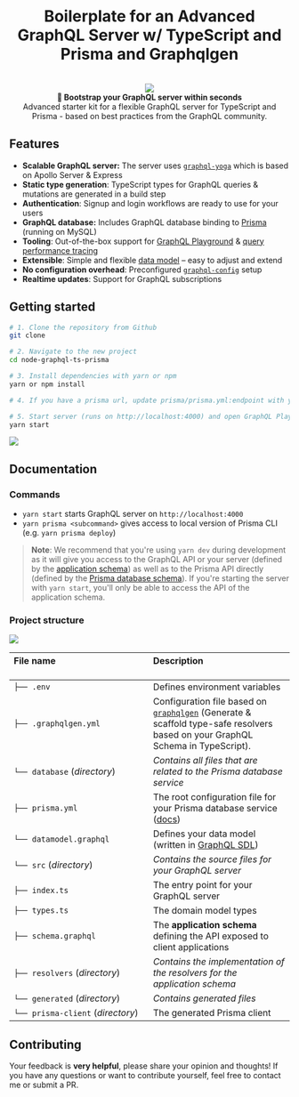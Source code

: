 <h1 align="center"><strong>Boilerplate for an Advanced GraphQL Server w/ TypeScript and Prisma and Graphqlgen</strong></h1>

<br />

<div align="center"><img src="https://imgur.com/1MfnLVl.png" /></div>

<div align="center"><strong>🚀 Bootstrap your GraphQL server within seconds</strong></div>
<div align="center">Advanced starter kit for a flexible GraphQL server for TypeScript and Prisma - based on best practices from the GraphQL community.</div>

## Features

- **Scalable GraphQL server:** The server uses [`graphql-yoga`](https://github.com/prisma/graphql-yoga) which is based on Apollo Server & Express
- **Static type generation**: TypeScript types for GraphQL queries & mutations are generated in a build step
- **Authentication**: Signup and login workflows are ready to use for your users
- **GraphQL database:** Includes GraphQL database binding to [Prisma](https://www.prismagraphql.com) (running on MySQL)
- **Tooling**: Out-of-the-box support for [GraphQL Playground](https://github.com/prisma/graphql-playground) & [query performance tracing](https://github.com/apollographql/apollo-tracing)
- **Extensible**: Simple and flexible [data model](./database/datamodel.graphql) – easy to adjust and extend
- **No configuration overhead**: Preconfigured [`graphql-config`](https://github.com/prisma/graphql-config) setup
- **Realtime updates**: Support for GraphQL subscriptions

## Getting started

```sh
# 1. Clone the repository from Github
git clone

# 2. Navigate to the new project
cd node-graphql-ts-prisma

# 3. Install dependencies with yarn or npm
yarn or npm install

# 4. If you have a prisma url, update prisma/prisma.yml:endpoint with your custom endpoint

# 5. Start server (runs on http://localhost:4000) and open GraphQL Playground
yarn start
```

![](https://imgur.com/hElq68i.png)

## Documentation

### Commands

- `yarn start` starts GraphQL server on `http://localhost:4000`
- `yarn prisma <subcommand>` gives access to local version of Prisma CLI (e.g. `yarn prisma deploy`)

> **Note**: We recommend that you're using `yarn dev` during development as it will give you access to the GraphQL API or your server (defined by the [application schema](./src/schema.graphql)) as well as to the Prisma API directly (defined by the [Prisma database schema](./generated/prisma.graphql)). If you're starting the server with `yarn start`, you'll only be able to access the API of the application schema.

### Project structure

![](https://imgur.com/95faUsa.png)

| File name 　　　　　　　　　　　　　　 | Description 　　　　　　　　<br><br>                                                                                                                                   |
| :------------------------------------- | :--------------------------------------------------------------------------------------------------------------------------------------------------------------------- |
| `├── .env`                             | Defines environment variables                                                                                                                                          |
| `├── .graphqlgen.yml`                  | Configuration file based on [`graphqlgen`](https://github.com/prisma/graphqlgen) (Generate & scaffold type-safe resolvers based on your GraphQL Schema in TypeScript). |
| `└── database` (_directory_)           | _Contains all files that are related to the Prisma database service_                                                                                                   | \  |
| `├── prisma.yml`                       | The root configuration file for your Prisma database service ([docs](https://www.prismagraphql.com/docs/reference/prisma.yml/overview-and-example-foatho8aip))         |
| `└── datamodel.graphql`                | Defines your data model (written in [GraphQL SDL](https://blog.graph.cool/graphql-sdl-schema-definition-language-6755bcb9ce51))                                        |
| `└── src` (_directory_)                | _Contains the source files for your GraphQL server_                                                                                                                    |
| `├── index.ts`                         | The entry point for your GraphQL server                                                                                                                                |
| `├── types.ts`                         | The domain model types                                                                                                                                                 |
| `├── schema.graphql`                   | The **application schema** defining the API exposed to client applications                                                                                             |
| `├── resolvers` (_directory_)          | _Contains the implementation of the resolvers for the application schema_                                                                                              |
| `└── generated` (_directory_)          | _Contains generated files_                                                                                                                                             |
| `└── prisma-client` (_directory_)      | The generated Prisma client                                                                                                                                            |

## Contributing

Your feedback is **very helpful**, please share your opinion and thoughts! If you have any questions or want to contribute yourself, feel free to contact me or submit a PR.
